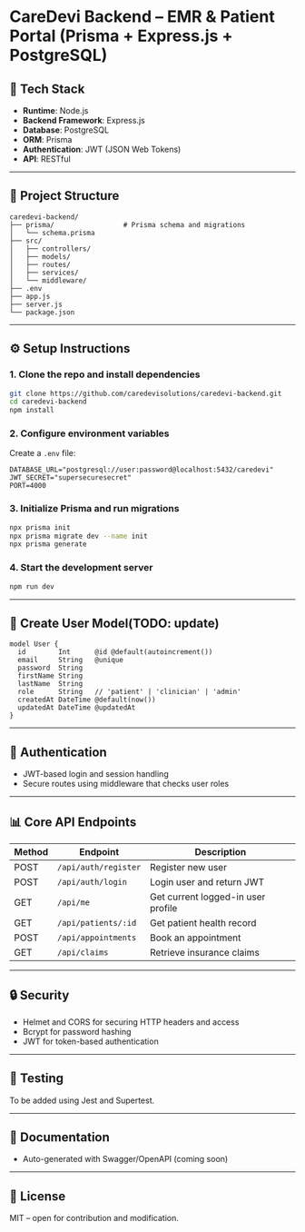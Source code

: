 # CareDevi Backend – EMR & Patient Portal (Prisma + Express.js + PostgreSQL)

## 🧰 Tech Stack
- **Runtime**: Node.js
- **Backend Framework**: Express.js
- **Database**: PostgreSQL
- **ORM**: Prisma
- **Authentication**: JWT (JSON Web Tokens)
- **API**: RESTful

---

## 📁 Project Structure

```
caredevi-backend/
├── prisma/                 # Prisma schema and migrations
│   └── schema.prisma
├── src/
│   ├── controllers/
│   ├── models/
│   ├── routes/
│   ├── services/
│   └── middleware/
├── .env
├── app.js
├── server.js
└── package.json
```

---

## ⚙️ Setup Instructions

### 1. Clone the repo and install dependencies
```bash
git clone https://github.com/caredevisolutions/caredevi-backend.git
cd caredevi-backend
npm install
```

### 2. Configure environment variables

Create a `.env` file:

```
DATABASE_URL="postgresql://user:password@localhost:5432/caredevi"
JWT_SECRET="supersecuresecret"
PORT=4000
```

### 3. Initialize Prisma and run migrations
```bash
npx prisma init
npx prisma migrate dev --name init
npx prisma generate
```

### 4. Start the development server
```bash
npm run dev
```

---

## 🚦 Create User Model(TODO: update)

```prisma
model User {
  id        Int      @id @default(autoincrement())
  email     String   @unique
  password  String
  firstName String
  lastName  String
  role      String   // 'patient' | 'clinician' | 'admin'
  createdAt DateTime @default(now())
  updatedAt DateTime @updatedAt
}
```

---

## 🔐 Authentication

- JWT-based login and session handling
- Secure routes using middleware that checks user roles

---

## 📊 Core API Endpoints

| Method | Endpoint               | Description                        |
|--------|------------------------|------------------------------------|
| POST   | `/api/auth/register`   | Register new user                  |
| POST   | `/api/auth/login`      | Login user and return JWT          |
| GET    | `/api/me`              | Get current logged-in user profile|
| GET    | `/api/patients/:id`    | Get patient health record          |
| POST   | `/api/appointments`    | Book an appointment                |
| GET    | `/api/claims`          | Retrieve insurance claims          |

---

## 🔒 Security

- Helmet and CORS for securing HTTP headers and access
- Bcrypt for password hashing
- JWT for token-based authentication

---

## 🧪 Testing

To be added using Jest and Supertest.

---

## 📖 Documentation

- Auto-generated with Swagger/OpenAPI (coming soon)

---

## 👥 License

MIT – open for contribution and modification.